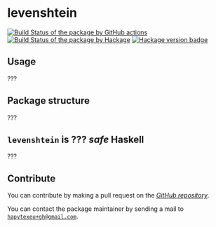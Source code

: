 # levenshtein
[![Build Status of the package by GitHub actions](https://github.com/hapytex/levenshtein/actions/workflows/build-ci.yml/badge.svg)](https://github.com/hapytex/levenshtein/actions/workflows/build-ci.yml)
[![Build Status of the package by Hackage](https://matrix.hackage.haskell.org/api/v2/packages/levenshtein/badge)](https://matrix.hackage.haskell.org/#/package/levenshtein)
[![Hackage version badge](https://img.shields.io/hackage/v/levenshtein.svg)](https://hackage.haskell.org/package/levenshtein)

## Usage

???

## Package structure

???

## `levenshtein` is ??? *safe* Haskell

???

## Contribute

You can contribute by making a pull request on the [*GitHub
repository*](https://github.com/hapytex/levenshtein).

You can contact the package maintainer by sending a mail to
[`hapytexeu+gh@gmail.com`](mailto:hapytexeu+gh@gmail.com).

